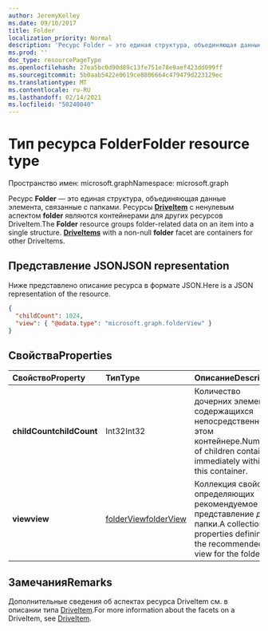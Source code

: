 ```yaml
---
author: JeremyKelley
ms.date: 09/10/2017
title: Folder
localization_priority: Normal
description: 'Ресурс Folder — это единая структура, объединяющая данные элемента, связанные с папками. '
ms.prod: ''
doc_type: resourcePageType
ms.openlocfilehash: 27ea5bc0d90d89c13fe751e78e9aef423dd099ff
ms.sourcegitcommit: 5b0aab5422e0619ce8806664c479479d223129ec
ms.translationtype: MT
ms.contentlocale: ru-RU
ms.lasthandoff: 02/14/2021
ms.locfileid: "50240040"
---
```

# <a name="folder-resource-type"></a><span data-ttu-id="9d248-103">Тип ресурса Folder</span><span class="sxs-lookup"><span data-stu-id="9d248-103">Folder resource type</span></span>

<span data-ttu-id="9d248-104">Пространство имен: microsoft.graph</span><span class="sxs-lookup"><span data-stu-id="9d248-104">Namespace: microsoft.graph</span></span>

<span data-ttu-id="9d248-p101">Ресурс **Folder** — это единая структура, объединяющая данные элемента, связанные с папками. Ресурсы [**DriveItem**](driveitem.md) с ненулевым аспектом **folder** являются контейнерами для других ресурсов DriveItem.</span><span class="sxs-lookup"><span data-stu-id="9d248-p101">The **Folder** resource groups folder-related data on an item into a single structure. [**DriveItems**](driveitem.md) with a non-null **folder** facet are containers for other DriveItems.</span></span>

## <a name="json-representation"></a><span data-ttu-id="9d248-107">Представление JSON</span><span class="sxs-lookup"><span data-stu-id="9d248-107">JSON representation</span></span>

<span data-ttu-id="9d248-108">Ниже представлено описание ресурса в формате JSON.</span><span class="sxs-lookup"><span data-stu-id="9d248-108">Here is a JSON representation of the resource.</span></span>

<!-- {
  "blockType": "resource",
  "optionalProperties": [

  ],
  "@odata.type": "microsoft.graph.folder"
}-->

```json
{
  "childCount": 1024,
  "view": { "@odata.type": "microsoft.graph.folderView" }
}
```

## <a name="properties"></a><span data-ttu-id="9d248-109">Свойства</span><span class="sxs-lookup"><span data-stu-id="9d248-109">Properties</span></span>

| <span data-ttu-id="9d248-110">Свойство</span><span class="sxs-lookup"><span data-stu-id="9d248-110">Property</span></span>       | <span data-ttu-id="9d248-111">Тип</span><span class="sxs-lookup"><span data-stu-id="9d248-111">Type</span></span>           | <span data-ttu-id="9d248-112">Описание</span><span class="sxs-lookup"><span data-stu-id="9d248-112">Description</span></span>
|:---------------|:---------------|:-------------------------------------------
| <span data-ttu-id="9d248-113">**childCount**</span><span class="sxs-lookup"><span data-stu-id="9d248-113">**childCount**</span></span> | <span data-ttu-id="9d248-114">Int32</span><span class="sxs-lookup"><span data-stu-id="9d248-114">Int32</span></span>          | <span data-ttu-id="9d248-115">Количество дочерних элементов, содержащихся непосредственно в этом контейнере.</span><span class="sxs-lookup"><span data-stu-id="9d248-115">Number of children contained immediately within this container.</span></span>
| <span data-ttu-id="9d248-116">**view**</span><span class="sxs-lookup"><span data-stu-id="9d248-116">**view**</span></span>       | <span data-ttu-id="9d248-117">[folderView][]</span><span class="sxs-lookup"><span data-stu-id="9d248-117">[folderView][]</span></span> | <span data-ttu-id="9d248-118">Коллекция свойств, определяющих рекомендуемое представление для папки.</span><span class="sxs-lookup"><span data-stu-id="9d248-118">A collection of properties defining the recommended view for the folder.</span></span>

## <a name="remarks"></a><span data-ttu-id="9d248-119">Замечания</span><span class="sxs-lookup"><span data-stu-id="9d248-119">Remarks</span></span> 

<span data-ttu-id="9d248-120">Дополнительные сведения об аспектах ресурса DriveItem см. в описании типа [DriveItem][].</span><span class="sxs-lookup"><span data-stu-id="9d248-120">For more information about the facets on a DriveItem, see [DriveItem][].</span></span>

[folderView]: folderview.md
[DriveItem]: driveitem.md

<!-- {
  "type": "#page.annotation",
  "description": "The Folder facet describes properties of a folder",
  "keywords": "folder,item,facet",
  "section": "documentation",
  "tocPath": "Facets/Folder"
} -->

